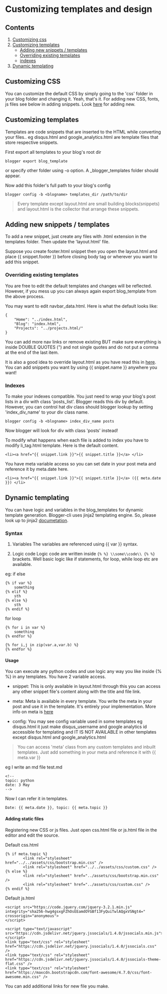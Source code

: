 # Customizing templates and design

## Contents
1. [Customizing css](#Customizing-css)
2. [Customizing templates](#Customizing-templates)
    - [Adding new snippets / templates](#Adding-new-snippets--templates)
    - [Overriding existing templates](#Overriding-existing-templates)
    - [indexes](#indexes)
3. [Dynamic templating](#Dynamic-templating)

## Customizing CSS
You can customize the default CSS by simply going to the 'css' folder in your blog folder and changing it. Yeah, that's it. For adding new CSS, fonts, js files see below in adding snippets. Look [here](#adding-static-files) for adding new.

## Customizing templates
Templates are code snippets that are inserted to the HTML while converting your files.. eg disqus.html and google_analytics.html are template files that store respective snippets.

First export all templates to your blog's root dir
```
blogger export blog_template
```
or specify other folder using -o option. A \_blogger\_templates folder should appear.

Now add this folder's full path to your blog's config
```
blogger config -b <blogname> templates_dir /path/to/dir
```

> Every template except layout.html are small building blocks(snippets) and layout.html is the collector that arrange these snippets.

## Adding new snippets / templates
To add a new snippet, just create any files with .html extension in the templates folder. Then update the 'layout.html' file.

Suppose you create footer.html snippet then you open the layout.html and place {{ snippet.footer }} before closing body tag or wherever you want to add this snippet.

### Overriding existing templates
You are free to edit the default templates and changes will be reflected. However, if you mess up you can always again export blog_template from the above process.

You may want to edit navbar_data.html. Here is what the default looks like:
```
{
    "Home": "../index.html",
    "Blog": "index.html",
    "Projects": "../projects.html/"
}
```
You can add more nav links or remove existing BUT make sure everything is inside DOUBLE QUOTES (\") and not single quotes and do not put a comma at the end of the last item.

It is also a good idea to override layout.html as you have read this in [here](#Adding-new-snippets--templates). You can add snippets you want by using {{ snippet.name }} anywhere you want!


### Indexes
To make your indexes compatible. You just need to wrap your blog's post lists in a div with class 'posts_list'. Blogger reads this div by default. However, you can control hat div class should blogger lookup by setting 'index\_div\_name' to your div class name.
```
blogger config -b <blogname> index_div_name posts
```
Now blogger will look for div with class 'posts' instead!

To modify what happens when each file is added to index you have to modify li\_tag.html template. Here is the default content.
```
<li><a href="{{ snippet.link }}">{{ snippet.title }}</a> </li>
```
You have meta variable access so you can set date in your post meta and reference it by meta.date here.
```
<li><a href="{{ snippet.link }}">{{ snippet.title }}</a> ({{ meta.date }}) </li>
```

## Dynamic templating
You can have logic and variables in the blog_templates for dynamic template generation.
Blogger-cli uses jinja2 templating engine. So, please look up to jinja2 [documetation](http://jinja.pocoo.org/docs/latest/).

### Syntax
1. Variables
The variables are referenced using {{ var }} syntax.

2. Logic code
Logic code are written inside ```{% %} \\some\\code\\ {% %}``` brackets. Well basic logic like if statements, for loop, while loop etc are available.

eg: if else
```
{% if var %}
    something
{% elif %}
    sth
{% else %}
    sth
{% endif %}
```
for loop
```
{% for i in var %}
    something
{% endfor %}

{% for i,j in zip(var.a,var.b) %}
{% endfor %}
```

#### Usage
You can execute any python codes and use logic any way you like inside {% %} in any templates.
You have 2 variable access.
* snippet: This is only available in layout.html through this you can access any other snippet file's content along with the title and file link.

* meta: Meta is available in every template. You write the meta in your post and use it in the template. It's entirely your implementation. More info on meta is [here](meta.md)

* config: You may see config variable used in some templates eg disqus.html it just make disqus_username and google analytics id accessible for templating and IT IS NOT AVAILABLE in other templates except disqus.html and google_analytics.html

> You can access 'meta' class from any custom templates and inbuilt templates. Just add something in your meta and reference it with {{ meta.var }}

eg I write an md file
test.md
```
<!--
topic: python
date: 3 May
-->
```

Now I can refer it in templates.
```
Date: {{ meta.date }}, topic: {{ meta.topic }}
```

#### Adding static files
Registering new CSS or js files. Just open css.html file or js.html file in the editor and edit the source.

Default css.html
```
{% if meta.topic %}
        <link rel="stylesheet" href="../../assets/css/bootstrap.min.css" />
        <link rel="stylesheet" href="../../assets/css/custom.css" />
{% else %}
        <link rel="stylesheet" href="../assets/css/bootstrap.min.css" />
        <link rel="stylesheet" href="../assets/css/custom.css" />
{% endif %}
```
Default js.html
```
<script src="https://code.jquery.com/jquery-3.2.1.min.js" integrity="sha256-hwg4gsxgFZhOsEEamdOYGBf13FyQuiTwlAQgxVSNgt4=" crossorigin="anonymous">
</script>

<script type="text/javascript" src="https://cdn.jsdelivr.net/jquery.jssocials/1.4.0/jssocials.min.js"></script>
<link type="text/css" rel="stylesheet" href="https://cdn.jsdelivr.net/jquery.jssocials/1.4.0/jssocials.css" />
<link type="text/css" rel="stylesheet" href="https://cdn.jsdelivr.net/jquery.jssocials/1.4.0/jssocials-theme-flat.css" />
<link type="text/css" rel="stylesheet" href="https://maxcdn.bootstrapcdn.com/font-awesome/4.7.0/css/font-awesome.min.css" />
```
You can add additional links for new file you make.

